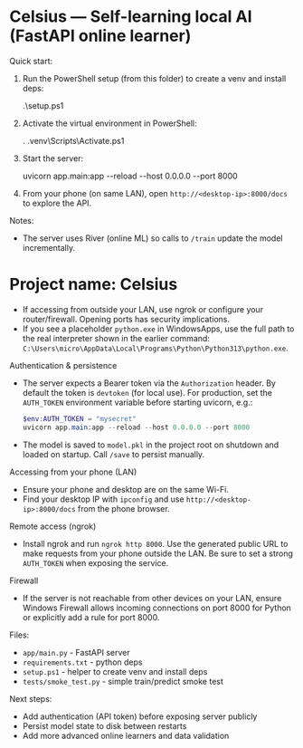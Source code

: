 # Celsius — Self-learning local AI (FastAPI online learner)

Quick start:

1. Run the PowerShell setup (from this folder) to create a venv and install deps:

   .\setup.ps1

2. Activate the virtual environment in PowerShell:

   . .venv\Scripts\Activate.ps1

3. Start the server:

   uvicorn app.main:app --reload --host 0.0.0.0 --port 8000

4. From your phone (on same LAN), open `http://<desktop-ip>:8000/docs` to explore the API.

Notes:
- The server uses River (online ML) so calls to `/train` update the model incrementally.
# Project name: Celsius
- If accessing from outside your LAN, use ngrok or configure your router/firewall. Opening ports has security implications.
- If you see a placeholder `python.exe` in WindowsApps, use the full path to the real interpreter shown in the earlier command: `C:\Users\micro\AppData\Local\Programs\Python\Python313\python.exe`.

Authentication & persistence
- The server expects a Bearer token via the `Authorization` header. By default the token is `devtoken` (for local use). For production, set the `AUTH_TOKEN` environment variable before starting uvicorn, e.g.:

   ```powershell
   $env:AUTH_TOKEN = "mysecret"
   uvicorn app.main:app --reload --host 0.0.0.0 --port 8000
   ```

- The model is saved to `model.pkl` in the project root on shutdown and loaded on startup. Call `/save` to persist manually.

Accessing from your phone (LAN)
- Ensure your phone and desktop are on the same Wi-Fi.
- Find your desktop IP with `ipconfig` and use `http://<desktop-ip>:8000/docs` from the phone browser.

Remote access (ngrok)
- Install ngrok and run `ngrok http 8000`. Use the generated public URL to make requests from your phone outside the LAN. Be sure to set a strong `AUTH_TOKEN` when exposing the service.

Firewall
- If the server is not reachable from other devices on your LAN, ensure Windows Firewall allows incoming connections on port 8000 for Python or explicitly add a rule for port 8000.


Files:
- `app/main.py` - FastAPI server
- `requirements.txt` - python deps
- `setup.ps1` - helper to create venv and install deps
- `tests/smoke_test.py` - simple train/predict smoke test

Next steps:
- Add authentication (API token) before exposing server publicly
- Persist model state to disk between restarts
- Add more advanced online learners and data validation
